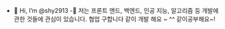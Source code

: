 - 👋 Hi, I’m @shy2913
-👀 저는 프론트 엔드, 백엔드, 인공 지능, 알고리즘 등 개발에 관한 것들에 관심이 있습니다.
협업 구합니다
같이 개발 해요 ~ ^^
같이공부해요~!
